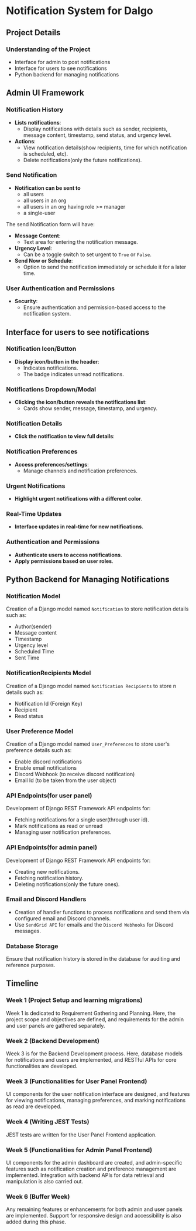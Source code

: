 # Notification System for Dalgo

## Project Details

### Understanding of the Project
- Interface for admin to post notifications
- Interface for users to see notifications
- Python backend for managing notifications

## Admin UI Framework

### Notification History

- **Lists notifications**: 
  - Display notifications with details such as sender, recipients, message content, timestamp, send status, and urgency level.
- **Actions**: 
  - View notification details(show recipients, time for which notification is scheduled, etc).
  - Delete notifications(only the future notifications).

### Send Notification

- **Notification can be sent to**
  - all users
  - all users in an org
  - all users in an org having role >= manager
  - a single-user

The send Notification form will have:
- **Message Content**: 
  - Text area for entering the notification message.
- **Urgency Level**: 
  - Can be a toggle switch to set urgent to `True` or `False`.
- **Send Now or Schedule**: 
  - Option to send the notification immediately or schedule it for a later time.


### User Authentication and Permissions

- **Security**: 
  - Ensure authentication and permission-based access to the notification system.

## Interface for users to see notifications

### Notification Icon/Button

- **Display icon/button in the header**: 
  - Indicates notifications.
  - The badge indicates unread notifications.

### Notifications Dropdown/Modal

- **Clicking the icon/button reveals the notifications list**: 
  - Cards show sender, message, timestamp, and urgency.

### Notification Details

- **Click the notification to view full details**: 

### Notification Preferences

- **Access preferences/settings**: 
  - Manage channels and notification preferences.

### Urgent Notifications

- **Highlight urgent notifications with a different color**.

### Real-Time Updates

- **Interface updates in real-time for new notifications**.

### Authentication and Permissions

- **Authenticate users to access notifications**.
- **Apply permissions based on user roles**.

## Python Backend for Managing Notifications

### Notification Model
Creation of a Django model named `Notification` to store notification details such as:
- Author(sender)
- Message content
- Timestamp
- Urgency level
- Scheduled Time
- Sent Time

### NotificationRecipients Model
Creation of a Django model named `Notification Recipients` to store n details such as:
- Notification Id (Foreign Key)
- Recipient
- Read status

### User Preference Model
Creation of a Django model named `User_Preferences` to store user's preference details such as:
- Enable discord notifications
- Enable email notifications
- Discord Webhook (to receive discord notification)
- Email Id (to be taken from the user object)

### API Endpoints(for user panel)
Development of Django REST Framework API endpoints for:
- Fetching notifications for a single user(through user id).
- Mark notifications as read or unread
- Managing user notification preferences.

### API Endpoints(for admin panel)
Development of Django REST Framework API endpoints for:
- Creating new notifications.
- Fetching notification history.
- Deleting notifications(only the future ones).

### Email and Discord Handlers
- Creation of handler functions to process notifications and send them via configured email and Discord channels.
- Use `SendGrid API` for emails and the `Discord Webhooks` for Discord messages.

### Database Storage
Ensure that notification history is stored in the database for auditing and reference purposes.

## Timeline

### Week 1 (Project Setup and learning migrations)

Week 1 is dedicated to Requirement Gathering and Planning. Here, the project scope and objectives are defined, and requirements for the admin and user panels are gathered separately.

### Week 2 (Backend Development)

Week 3 is for the Backend Development process. Here, database models for notifications and users are implemented, and RESTful APIs for core functionalities are developed.

### Week 3 (Functionalities for User Panel Frontend)

UI components for the user notification interface are designed, and features for viewing notifications, managing preferences, and marking notifications as read are developed.

### Week 4 (Writing JEST Tests)

JEST tests are written for the User Panel Frontend application.


### Week 5 (Functionalities for Admin Panel Frontend)

UI components for the admin dashboard are created, and admin-specific features such as notification creation and preference management are implemented. Integration with backend APIs for data retrieval and manipulation is also carried out.

### Week 6 (Buffer Week)

Any remaining features or enhancements for both admin and user panels are implemented. Support for responsive design and accessibility is also added during this phase.

